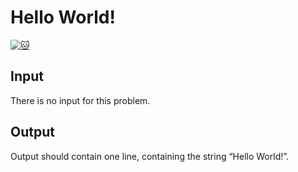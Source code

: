 
# Hello World!
[![:cat:](https://open.kattis.com/favicon)](https://open.kattis.com/problems/hello)

## Input
There is no input for this problem.
## Output
Output should contain one line, containing the string “Hello World!”.
